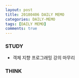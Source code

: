 ```yaml
---
layout: post
title: 20180406 DAILY MEMO
categories: DAILY-MEMO
tags: [DAILY MEMO]
comments: true
---
```


### STUDY
-  객체 지향 프로그래밍 강의 마무리


### THINK

